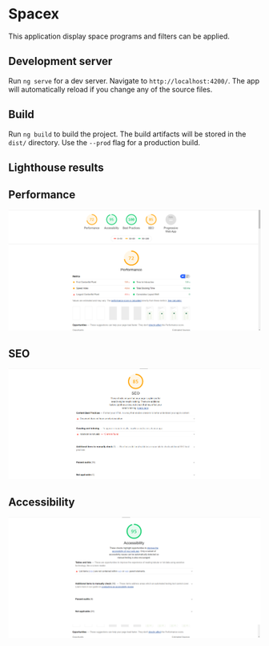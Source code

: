 # Spacex

This application display space programs and filters can be applied.

## Development server

Run `ng serve` for a dev server. Navigate to `http://localhost:4200/`. The app will automatically reload if you change any of the source files.


## Build

Run `ng build` to build the project. The build artifacts will be stored in the `dist/` directory. Use the `--prod` flag for a production build.




## Lighthouse results
## Performance
![Alt text](/screenshots/lighthouse-overall.png "Optional Title")

## SEO
![Alt text](/screenshots/lighthouse-SEO.png "Optional Title")

## Accessibility
![Alt text](/screenshots/lighthouse-accessibility.png "Optional Title")
